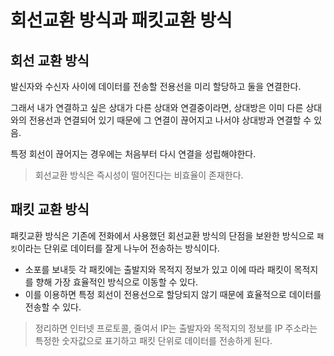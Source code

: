 # 회선교환 방식과 패킷교환 방식

## 회선 교환 방식
발신자와 수신자 사이에 데이터를 전송할 전용선을 미리 할당하고 둘을 연결한다.
  
그래서 내가 연결하고 싶은 상대가 다른 상대와 연결중이라면, 상대방은 이미 다른 상대와의 전용선과 연결되어 있기 때문에 그 연결이 끊어지고 나서야 상대방과 연결할 수 있음.
  
특정 회선이 끊어지는 경우에는 처음부터 다시 연결을 성립해야한다.

> 회선교환 방식은 즉시성이 떨어진다는 비효율이 존재한다.

## 패킷 교환 방식
패킷교환 방식은 기존에 전화에서 사용했던 회선교환 방식의 단점을 보완한 방식으로 `패킷`이라는 단위로 데이터를 잘게 나누어 전송하는 방식이다.

- 소포를 보내듯 각 패킷에는 출발지와 목적지 정보가 있고 이에 따라 패킷이 목적지를 향해 가장 효율적인 방식으로 이동할 수 있다.
- 이를 이용하면 특정 회선이 전용선으로 할당되지 않기 때문에 효율적으로 데이터를 전송할 수 있다.

> 정리하면 인터넷 프로토콜, 줄여서 IP는 출발자와 목적지의 정보를 IP 주소라는 특정한 숫자값으로 표기하고 패킷 단위로 데이터를 전송하게 된다.